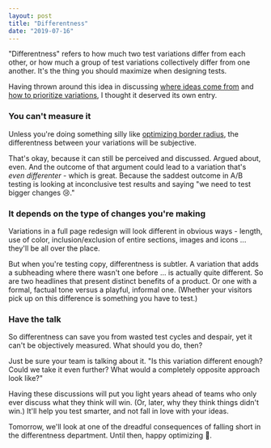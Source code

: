 ```yaml
---
layout: post
title: "Differentness"
date: "2019-07-16"
---
```


"Differentness" refers to how much two test variations differ from each other, or how much a group of test variations collectively differ from one another. It's the thing you should maximize when designing tests.

Having thrown around this idea in discussing [where ideas come from](https://briandavidhall.com/where-do-ideas-come-from-part-5/) and [how to prioritize variations](https://briandavidhall.com/test-prioritization-variations/), I thought it deserved its own entry.

### You can't measure it

Unless you're doing something silly like [optimizing border radius](https://briandavidhall.com/where-do-ideas-come-from-part-2/), the differentness between your variations will be subjective.

That's okay, because it can still be perceived and discussed. Argued about, even. And the outcome of that argument could lead to a variation that's _even differenter_ \- which is great. Because the saddest outcome in A/B testing is looking at inconclusive test results and saying "we need to test bigger changes 😢."

### It depends on the type of changes you're making

Variations in a full page redesign will look different in obvious ways - length, use of color, inclusion/exclusion of entire sections, images and icons ... they'll be all over the place.

But when you're testing copy, differentness is subtler. A variation that adds a subheading where there wasn't one before ... is actually quite different. So are two headlines that present distinct benefits of a product. Or one with a formal, factual tone versus a playful, informal one. (Whether your visitors pick up on this difference is something you have to test.)

### Have the talk

So differentness can save you from wasted test cycles and despair, yet it can't be objectively measured. What should you do, then?

Just be sure your team is talking about it. "Is this variation different enough? Could we take it even further? What would a completely opposite approach look like?"

Having these discussions will put you light years ahead of teams who only ever discuss what they think will win. (Or, later, why they think things didn't win.) It'll help you test smarter, and not fall in love with your ideas.

Tomorrow, we'll look at one of the dreadful consequences of falling short in the differentness department. Until then, happy optimizing 👋.
